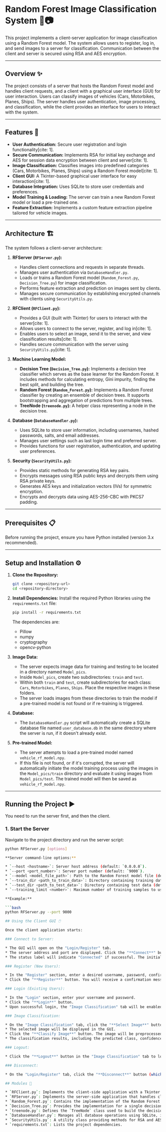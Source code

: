 # Random Forest Image Classification System 🌳📷

This project implements a client-server application for image classification using a Random Forest model. The system allows users to register, log in, and send images to a server for classification. Communication between the client and server is secured using RSA and AES encryption.

---

## Overview ✨

The project consists of a server that hosts the Random Forest model and handles client requests, and a client with a graphical user interface (GUI) for user interaction. Users can classify images of vehicles (Cars, Motorbikes, Planes, Ships). The server handles user authentication, image processing, and classification, while the client provides an interface for users to interact with the system.

---

## Features 🚀

* **User Authentication:** Secure user registration and login functionality[cite: 1].
* **Secure Communication:** Implements RSA for initial key exchange and AES for session data encryption between client and server[cite: 1].
* **Image Classification:** Classifies images into predefined categories (Cars, Motorbikes, Planes, Ships) using a Random Forest model[cite: 1].
* **Client GUI:** A Tkinter-based graphical user interface for easy interaction[cite: 1].
* **Database Integration:** Uses SQLite to store user credentials and preferences.
* **Model Training & Loading:** The server can train a new Random Forest model or load a pre-trained one.
* **Feature Extraction:** Implements a custom feature extraction pipeline tailored for vehicle images.

---

## Architecture 🏗️

The system follows a client-server architecture:

1.  **RFServer (`RFServer.py`):**
    * Handles client connections and requests in separate threads.
    * Manages user authentication via `DatabaseHandler.py`.
    * Loads or trains a Random Forest model (`Random_Forest.py`, `Decision_Tree.py`) for image classification.
    * Performs feature extraction and prediction on images sent by clients.
    * Manages secure communication by establishing encrypted channels with clients using `SecurityUtils.py`.

2.  **RFClient (`RFClient.py`):**
    * Provides a GUI (built with Tkinter) for users to interact with the server[cite: 1].
    * Allows users to connect to the server, register, and log in[cite: 1].
    * Enables users to select an image, send it to the server, and view classification results[cite: 1].
    * Handles secure communication with the server using `SecurityUtils.py`[cite: 1].

3.  **Machine Learning Model:**
    * **Decision Tree (`Decision_Tree.py`):** Implements a decision tree classifier which serves as the base learner for the Random Forest. It includes methods for calculating entropy, Gini impurity, finding the best split, and building the tree.
    * **Random Forest (`Random_Forest.py`):** Implements a Random Forest classifier by creating an ensemble of decision trees. It supports bootstrapping and aggregation of predictions from multiple trees.
    * **TreeNode (`treenode.py`):** A helper class representing a node in the decision tree.

4.  **Database (`DatabaseHandler.py`):**
    * Uses SQLite to store user information, including usernames, hashed passwords, salts, and email addresses.
    * Manages user settings such as last login time and preferred server.
    * Provides functions for user registration, authentication, and updating user preferences.

5.  **Security (`SecurityUtils.py`):**
    * Provides static methods for generating RSA key pairs.
    * Encrypts messages using RSA public keys and decrypts them using RSA private keys.
    * Generates AES keys and initialization vectors (IVs) for symmetric encryption.
    * Encrypts and decrypts data using AES-256-CBC with PKCS7 padding.

---

## Prerequisites 📋

Before running the project, ensure you have Python installed (version 3.x recommended).

---

## Setup and Installation ⚙️

1.  **Clone the Repository:**
    ```bash
    git clone <repository-url>
    cd <repository-directory>
    ```

2.  **Install Dependencies:**
    Install the required Python libraries using the `requirements.txt` file:
    ```bash
    pip install -r requirements.txt
    ```
    The dependencies are:
    * Pillow
    * numpy
    * cryptography
    * opencv-python

3.  **Image Data:**
    * The server expects image data for training and testing to be located in a directory named `Model_pics`.
    * Inside `Model_pics`, create two subdirectories: `train` and `test`.
    * Within both `train` and `test`, create subdirectories for each class: `Cars`, `Motorbikes`, `Planes`, `Ships`. Place the respective images in these folders.
    * The server loads images from these directories to train the model if a pre-trained model is not found or if re-training is triggered.

4.  **Database:**
    * The `DatabaseHandler.py` script will automatically create a SQLite database file named `user_database.db` in the same directory where the server is run, if it doesn't already exist.

5.  **Pre-trained Model:**
    * The server attempts to load a pre-trained model named `vehicle_rf_model.npy`.
    * If this file is not found, or if it's corrupted, the server will automatically initiate the model training process using the images in the `Model_pics/train` directory and evaluate it using images from `Model_pics/test`. The trained model will then be saved as `vehicle_rf_model.npy`.

---

## Running the Project ▶️

You need to run the server first, and then the client.

### 1. Start the Server

Navigate to the project directory and run the server script:
```bash
python RFServer.py [options]

**Server command-line options:**

* `--host <hostname>`: Server host address (default: `0.0.0.0`).
* `--port <port_number>`: Server port number (default: `9000`).
* `--model <model_file_path>`: Path to the Random Forest model file (default: `vehicle_rf_model.npy`).
* `--train_dir <path_to_train_data>`: Directory containing training data (default: `train`, relative to `Model_pics`).
* `--test_dir <path_to_test_data>`: Directory containing test data (default: `test`, relative to `Model_pics`).
* `--training_limit <number>`: Maximum number of training samples to use per class (default: `10000`).

**Example:**

```bash
python RFServer.py --port 9000

## Using the Client GUI 🖱️

Once the client application starts:

### Connect to Server:

* The GUI will open on the "Login/Register" tab.
* The server address and port are displayed. Click the "**Connect**" button to establish a connection with the server.
* The status label will indicate "Connected" if successful. The initial connection also involves a security handshake where RSA public keys are exchanged and an AES session key is established.

### Register (New Users):

* In the "Register" section, enter a desired username, password, confirm the password, and optionally provide an email address.
* Click the "**Register**" button. You will receive a confirmation message upon successful registration.

### Login (Existing Users):

* In the "Login" section, enter your username and password.
* Click the "**Login**" button.
* Upon successful login, the "Image Classification" tab will be enabled and automatically selected. Your username will be displayed in this tab.

### Image Classification:

* On the "Image Classification" tab, click the "**Select Image**" button to choose an image file from your computer (supports formats like JPG, PNG, BMP, GIF).
* The selected image will be displayed in the GUI.
* Click the "**Classify Image**" button. The image will be preprocessed (resized to 32x32, normalized), sent securely to the server, and classified.
* The classification results, including the predicted class, confidence score, and class probabilities, will be displayed in the "Classification Results" area.

### Logout:

* Click the "**Logout**" button in the "Image Classification" tab to log out. This will disable the "Image Classification" tab and return you to the "Login/Register" tab.

### Disconnect:

* On the "Login/Register" tab, click the "**Disconnect**" button (which was previously the "Connect" button) to close the connection to the server.

## Modules 🧩

* `RFClient.py`: Implements the client-side application with a Tkinter GUI for user interaction, image selection, and communication with the server for classification.
* `RFServer.py`: Implements the server-side application that handles client connections, user authentication, model loading/training, image feature extraction, and classification.
* `Random_Forest.py`: Contains the implementation of the Random Forest classifier algorithm, including bootstrapping and ensemble prediction.
* `Decision_Tree.py`: Provides the implementation for a single decision tree, which is used as a base learner in the Random Forest. Includes logic for splitting nodes based on Gini impurity or information gain.
* `treenode.py`: Defines the `TreeNode` class used to build the decision trees.
* `DatabaseHandler.py`: Manages all database operations using SQLite, including creating tables, registering users with hashed passwords and salts, and authenticating users.
* `SecurityUtils.py`: A utility class providing methods for RSA and AES encryption/decryption to secure client-server communication.
* `requirements.txt`: Lists the project dependencies.
